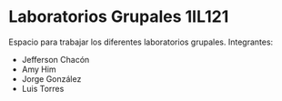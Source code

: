 # Laboratorios Grupales 1IL121
Espacio para trabajar los diferentes laboratorios grupales.
Integrantes: 
- Jefferson Chacón
- Amy Him
- Jorge González
- Luis Torres
